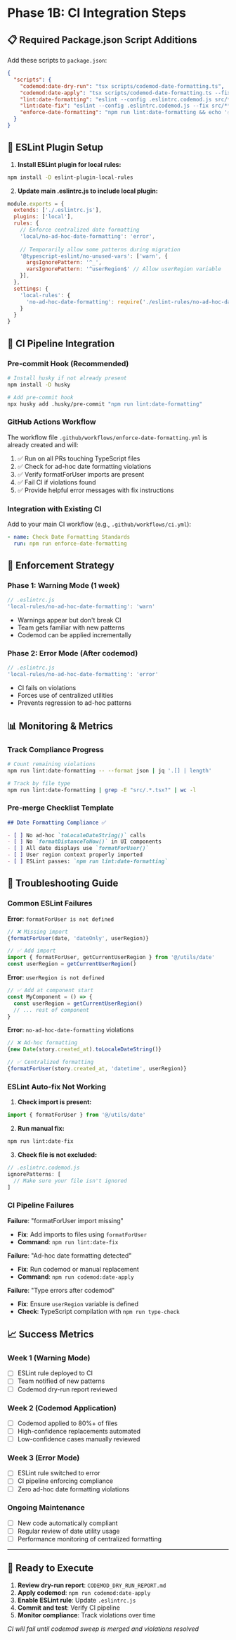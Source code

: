 # Phase 1B: CI Integration Steps

## 📋 Required Package.json Script Additions

Add these scripts to `package.json`:

```json
{
  "scripts": {
    "codemod:date-dry-run": "tsx scripts/codemod-date-formatting.ts",
    "codemod:date-apply": "tsx scripts/codemod-date-formatting.ts --fix", 
    "lint:date-formatting": "eslint --config .eslintrc.codemod.js src/**/*.{ts,tsx}",
    "lint:date-fix": "eslint --config .eslintrc.codemod.js --fix src/**/*.{ts,tsx}",
    "enforce-date-formatting": "npm run lint:date-formatting && echo '✅ All date formatting follows centralized patterns'"
  }
}
```

## 🔧 ESLint Plugin Setup

1. **Install ESLint plugin for local rules:**
```bash
npm install -D eslint-plugin-local-rules
```

2. **Update main .eslintrc.js to include local plugin:**
```javascript
module.exports = {
  extends: ['./.eslintrc.js'],
  plugins: ['local'],
  rules: {
    // Enforce centralized date formatting
    'local/no-ad-hoc-date-formatting': 'error',
    
    // Temporarily allow some patterns during migration
    '@typescript-eslint/no-unused-vars': ['warn', { 
      argsIgnorePattern: '^_',
      varsIgnorePattern: '^userRegion$' // Allow userRegion variable
    }],
  },
  settings: {
    'local-rules': {
      'no-ad-hoc-date-formatting': require('./eslint-rules/no-ad-hoc-date-formatting')
    }
  }
}
```

## 🚀 CI Pipeline Integration

### Pre-commit Hook (Recommended)
```bash
# Install husky if not already present
npm install -D husky

# Add pre-commit hook
npx husky add .husky/pre-commit "npm run lint:date-formatting"
```

### GitHub Actions Workflow
The workflow file `.github/workflows/enforce-date-formatting.yml` is already created and will:

1. ✅ Run on all PRs touching TypeScript files
2. ✅ Check for ad-hoc date formatting violations
3. ✅ Verify formatForUser imports are present  
4. ✅ Fail CI if violations found
5. ✅ Provide helpful error messages with fix instructions

### Integration with Existing CI

Add to your main CI workflow (e.g., `.github/workflows/ci.yml`):

```yaml
- name: Check Date Formatting Standards
  run: npm run enforce-date-formatting
```

## 🎯 Enforcement Strategy 

### Phase 1: Warning Mode (1 week)
```javascript
// .eslintrc.js
'local-rules/no-ad-hoc-date-formatting': 'warn'
```
- Warnings appear but don't break CI
- Team gets familiar with new patterns
- Codemod can be applied incrementally

### Phase 2: Error Mode (After codemod)
```javascript
// .eslintrc.js  
'local-rules/no-ad-hoc-date-formatting': 'error'
```
- CI fails on violations
- Forces use of centralized utilities
- Prevents regression to ad-hoc patterns

## 📊 Monitoring & Metrics

### Track Compliance Progress
```bash
# Count remaining violations
npm run lint:date-formatting -- --format json | jq '.[] | length'

# Track by file type  
npm run lint:date-formatting | grep -E "src/.*.tsx?" | wc -l
```

### Pre-merge Checklist Template
```markdown
## Date Formatting Compliance ✅

- [ ] No ad-hoc `toLocaleDateString()` calls
- [ ] No `formatDistanceToNow()` in UI components  
- [ ] All date displays use `formatForUser()`
- [ ] User region context properly imported
- [ ] ESLint passes: `npm run lint:date-formatting`
```

## 🔧 Troubleshooting Guide

### Common ESLint Failures

**Error**: `formatForUser is not defined`
```typescript
// ❌ Missing import
{formatForUser(date, 'dateOnly', userRegion)}

// ✅ Add import
import { formatForUser, getCurrentUserRegion } from '@/utils/date'
const userRegion = getCurrentUserRegion()
```

**Error**: `userRegion is not defined`  
```typescript
// ✅ Add at component start
const MyComponent = () => {
  const userRegion = getCurrentUserRegion()
  // ... rest of component
}
```

**Error**: `no-ad-hoc-date-formatting` violations
```typescript
// ❌ Ad-hoc formatting
{new Date(story.created_at).toLocaleDateString()}

// ✅ Centralized formatting  
{formatForUser(story.created_at, 'datetime', userRegion)}
```

### ESLint Auto-fix Not Working

1. **Check import is present:**
```typescript
import { formatForUser } from '@/utils/date'
```

2. **Run manual fix:**
```bash
npm run lint:date-fix
```

3. **Check file is not excluded:**
```javascript
// .eslintrc.codemod.js
ignorePatterns: [
  // Make sure your file isn't ignored
]
```

### CI Pipeline Failures

**Failure**: "formatForUser import missing"
- **Fix**: Add imports to files using `formatForUser`
- **Command**: `npm run lint:date-fix`

**Failure**: "Ad-hoc date formatting detected" 
- **Fix**: Run codemod or manual replacement
- **Command**: `npm run codemod:date-apply`

**Failure**: "Type errors after codemod"
- **Fix**: Ensure `userRegion` variable is defined
- **Check**: TypeScript compilation with `npm run type-check`

## 📈 Success Metrics 

### Week 1 (Warning Mode)
- [ ] ESLint rule deployed to CI
- [ ] Team notified of new patterns
- [ ] Codemod dry-run report reviewed

### Week 2 (Codemod Application)  
- [ ] Codemod applied to 80%+ of files
- [ ] High-confidence replacements automated
- [ ] Low-confidence cases manually reviewed

### Week 3 (Error Mode)
- [ ] ESLint rule switched to error
- [ ] CI pipeline enforcing compliance
- [ ] Zero ad-hoc date formatting violations

### Ongoing Maintenance
- [ ] New code automatically compliant
- [ ] Regular review of date utility usage
- [ ] Performance monitoring of centralized formatting

---

## 🚦 Ready to Execute

1. **Review dry-run report**: `CODEMOD_DRY_RUN_REPORT.md`  
2. **Apply codemod**: `npm run codemod:date-apply`
3. **Enable ESLint rule**: Update `.eslintrc.js`
4. **Commit and test**: Verify CI pipeline  
5. **Monitor compliance**: Track violations over time

*CI will fail until codemod sweep is merged and violations resolved*
